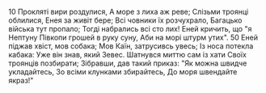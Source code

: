 10 Прокляті вири роздулися,
А море з лиха аж реве;
Слізьми троянці облилися,
Енея за живіт бере;
Всі човники їх розчухрало,
Багацько війська тут пропало;
Тогді набрались всі сто лих!
Еней кричить, що "я Нептуну
Півкопи грошей в руку суну,
Аби на морі штурм утих".
50 Еней піджав хвіст, мов собака;
Мов Каїн, затрусивсь увесь;
Із носа потекла кабака:
Уже він знав, який Зевес.
Шатнувся миттю сам із хати
Своїх троянців позбирати;
Зібравши, дав такий приказ:
"Як можна швидче укладайтесь,
Зо всіми клунками збирайтесь,
До моря швендайте якраз!"
